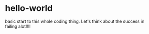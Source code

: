 # hello-world
basic start to this whole coding thing. Let's think about the success in failing alot!!!!
